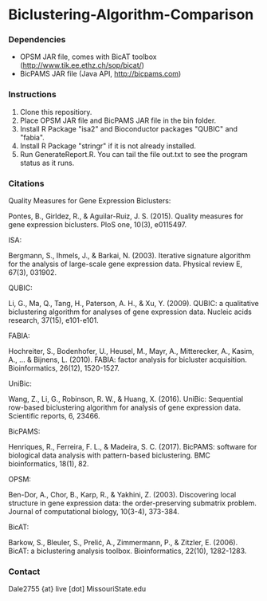 # Biclustering-Algorithm-Comparison

### Dependencies
* OPSM JAR file, comes with BicAT toolbox (http://www.tik.ee.ethz.ch/sop/bicat/)
* BicPAMS JAR file (Java API, http://bicpams.com)

### Instructions
1. Clone this repositiory.
2. Place OPSM JAR file and BicPAMS JAR file in the bin folder.
3. Install R Package "isa2" and Bioconductor packages "QUBIC" and "fabia".
4. Install R Package "stringr" if it is not already installed.
5. Run GenerateReport.R. You can tail the file out.txt to see the program status as it runs.

### Citations
Quality Measures for Gene Expression Biclusters:

Pontes, B., Girldez, R., & Aguilar-Ruiz, J. S. (2015). Quality measures for gene expression biclusters. PloS one, 10(3), e0115497.

ISA:

Bergmann, S., Ihmels, J., & Barkai, N. (2003). Iterative signature algorithm for the analysis of large-scale gene expression data. Physical review E, 67(3), 031902.

QUBIC:

Li, G., Ma, Q., Tang, H., Paterson, A. H., & Xu, Y. (2009). QUBIC: a qualitative biclustering algorithm for analyses of gene expression data. Nucleic acids research, 37(15), e101-e101.

FABIA:

Hochreiter, S., Bodenhofer, U., Heusel, M., Mayr, A., Mitterecker, A., Kasim, A., ... & Bijnens, L. (2010). FABIA: factor analysis for bicluster acquisition. Bioinformatics, 26(12), 1520-1527.

UniBic:

Wang, Z., Li, G., Robinson, R. W., & Huang, X. (2016). UniBic: Sequential row-based biclustering algorithm for analysis of gene expression data. Scientific reports, 6, 23466.

BicPAMS:

Henriques, R., Ferreira, F. L., & Madeira, S. C. (2017). BicPAMS: software for biological data analysis with pattern-based biclustering. BMC bioinformatics, 18(1), 82.

OPSM:

Ben-Dor, A., Chor, B., Karp, R., & Yakhini, Z. (2003). Discovering local structure in gene expression data: the order-preserving submatrix problem. Journal of computational biology, 10(3-4), 373-384.

BicAT:

Barkow, S., Bleuler, S., Prelić, A., Zimmermann, P., & Zitzler, E. (2006). BicAT: a biclustering analysis toolbox. Bioinformatics, 22(10), 1282-1283.


### Contact
Dale2755 {at} live [dot] MissouriState.edu
